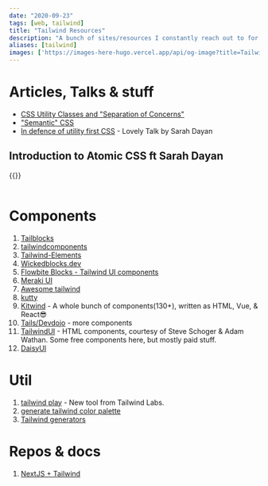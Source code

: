 ```yaml
---
date: "2020-09-23"
tags: [web, tailwind]
title: "Tailwind Resources"
description: "A bunch of sites/resources I constantly reach out to for inspiration when using tailwind, which is like all the time"
aliases: [tailwind]
images: ['https://images-here-hugo.vercel.app/api/og-image?title=Tailwind%20Resources']
---
```


# Articles, Talks & stuff
- [CSS Utility Classes and "Separation of Concerns"](https://adamwathan.me/css-utility-classes-and-separation-of-concerns/)
- ["Semantic" CSS](https://adamwathan.me/2014/11/10/semantic-css/)
- [In defence of utility first CSS](https://www.dotconferences.com/2019/12/sarah-dayan-in-defense-of-utility-first-css) - Lovely Talk by Sarah Dayan

## Introduction to Atomic CSS ft Sarah Dayan
{{<youtube PcrzsCdoFoY>}} <br/><br/>

# Components
1. [Tailblocks](https://mertjf.github.io/tailblocks/)
2. [tailwindcomponents](https://tailwindcomponents.com/)
3. [Tailwind-Elements](https://tailwind-elements.com/)
4. [Wickedblocks.dev](https://wickedblocks.dev/)
5. [Flowbite Blocks - Tailwind UI components](https://flowbite.com/blocks/)
6. [Meraki UI](https://merakiui.com)
7. [Awesome tailwind](https://github.com/aniftyco/awesome-tailwindcss)
8. [kutty](https://kutty.netlify.app/docs/)
9.  [Kitwind](https://kitwind.io/products/kometa/components) - A whole bunch of components(130+), written as HTML, Vue, & React😎
10. [Tails/Devdojo](https://devdojo.com/tailwindcss/components) - more components
11. [TailwindUI](https://tailwindui.com/components) - HTML components, courtesy of Steve Schoger & Adam Wathan. Some free components here, but mostly paid stuff.
12. [DaisyUI](https://daisyui.com/)

# Util
1. [tailwind play](https://play.tailwindcss.com/) - New tool from Tailwind Labs.
2. [generate tailwind color palette](https://javisperez.github.io/tailwindcolorshades/#/)
3. [Tailwind generators](https://www.tailwindtoolbox.com/generators)

# Repos & docs
1. [NextJS + Tailwind](https://tailwindcss.com/docs/guides/nextjs)

